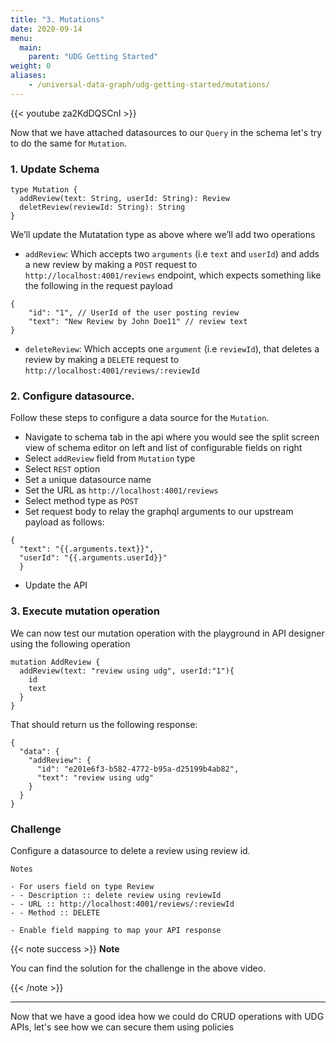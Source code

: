 ```yaml
---
title: "3. Mutations"
date: 2020-09-14
menu:
  main:
    parent: "UDG Getting Started"
weight: 0
aliases:
    - /universal-data-graph/udg-getting-started/mutations/
---
```


{{< youtube za2KdDQSCnI >}} 

Now that we have attached datasources to our `Query` in the schema let's try to do the same for `Mutation`.

### 1. Update Schema 

```gql
type Mutation {
  addReview(text: String, userId: String): Review
  deletReview(reviewId: String): String
}
```

We’ll update the Mutatation type as above where we’ll add two operations 

* `addReview`: Which accepts two `arguments` (i.e `text` and `userId`) and adds a new review by making a `POST` request to `http://localhost:4001/reviews` endpoint, which expects something like the following in the request payload 

```
{
    "id": "1", // UserId of the user posting review 
    "text": "New Review by John Doe11" // review text
}
```
* `deleteReview`: Which accepts one `argument` (i.e `reviewId`), that deletes a review by making a `DELETE` request to `http://localhost:4001/reviews/:reviewId`

### 2. Configure datasource. 

Follow these steps to configure a data source for the `Mutation`.

  * Navigate to schema tab in the api where you would see the split screen view of schema editor on left and list of configurable fields on right
  * Select `addReview` field from `Mutation` type
  * Select `REST` option
  * Set a unique datasource name
  * Set the URL as `http://localhost:4001/reviews`
  * Select method type as `POST`
  * Set request body to relay the graphql arguments to our upstream payload as follows:

  ```
  {
    "text": "{{.arguments.text}}",
    "userId": "{{.arguments.userId}}"
    }
  ```
  * Update the API

### 3. Execute mutation operation

We can now test our mutation operation with the playground in API designer using the following operation

```gql
mutation AddReview {
  addReview(text: "review using udg", userId:"1"){
    id
    text
  }
}
```

That should return us the following response:

```gql
{
  "data": {
    "addReview": {
      "id": "e201e6f3-b582-4772-b95a-d25199b4ab82",
      "text": "review using udg"
    }
  }
}

```


### Challenge

Configure a datasource to delete a review using review id.

```
Notes

- For users field on type Review
- - Description :: delete review using reviewId
- - URL :: http://localhost:4001/reviews/:reviewId
- - Method :: DELETE

- Enable field mapping to map your API response 

```
{{< note success >}}
**Note**

You can find the solution for the challenge in the above video.

{{< /note >}}

<hr />

Now that we have a good idea how we could do CRUD operations with UDG APIs, let's see how we can secure them using policies


